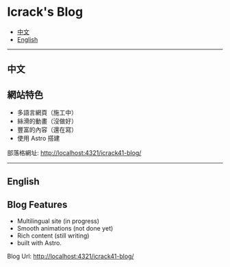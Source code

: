 # Icrack's Blog

- [中文](#zh)
- [English](#en)

---
<h2 id="zh">中文</h2>

## 網站特色

- 多語言網頁（施工中）
- 絲滑的動畫（沒做好）
- 豐富的內容（還在寫）
- 使用 Astro 搭建

部落格網址: <http://localhost:4321/icrack41-blog/>

---
<h2 id="en">English</h2>

## Blog Features

- Multilingual site (in progress)
- Smooth animations (not done yet)
- Rich content (still writing)
- built with Astro.

Blog Url: <http://localhost:4321/icrack41-blog/>
